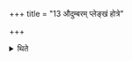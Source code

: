 +++
title = "13 औदुम्बरम् प्लेङ्खं होत्रे"

+++

<details><summary>थिते</summary>

औदुम्बरं प्लेङ्खं होत्रे प्रबध्नाति मौञ्ज्या रज्ज्वा १३
</details>
